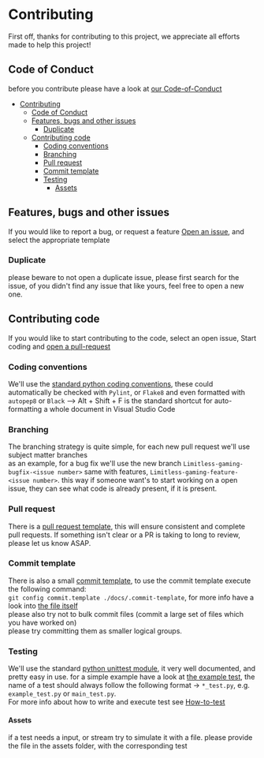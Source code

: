 # Contributing
First off, thanks for contributing to this project, we appreciate all efforts made to help this project!

## Code of Conduct
before you contribute please have a look at [our Code-of-Conduct](CODE_OF_CONDUCT.md)

- [Contributing](#contributing)
  - [Code of Conduct](#code-of-conduct)
  - [Features, bugs and other issues](#features-bugs-and-other-issues)
    - [Duplicate](#duplicate)
  - [Contributing code](#contributing-code)
    - [Coding conventions](#coding-conventions)
    - [Branching](#branching)
    - [Pull request](#pull-request)
    - [Commit template](#commit-template)
    - [Testing](#testing)
      - [Assets](#assets)


## Features, bugs and other issues
If you would like to report a bug, or request a feature [Open an issue](https://github.com/Ilionx/<repo_name>/issues), and select the appropriate template 
### Duplicate
please beware to not open a duplicate issue, please first search for the issue, of you didn't find any issue that like yours, feel free to open a new one.

## Contributing code
If you would like to start contributing to the code, select an open issue, Start coding and [open a pull-request ](https://github.com/Ilionx/<repo_name>/pulls) 
### Coding conventions
We'll use the [standard python coding conventions](https://www.python.org/dev/peps/pep-0008/), these could automatically be checked with `Pylint`, or `Flake8` and even formatted with `autopep8` or `Black` --> Alt + Shift + F is the standard shortcut for auto-formatting a whole document in Visual Studio Code
### Branching
The branching strategy is quite simple, for each new pull request we'll use subject matter branches  
as an example, for a bug fix we'll use the new branch `Limitless-gaming-bugfix-<issue number>` same with features, `Limitless-gaming-feature-<issue number>`. this way if someone want's to start working on a open issue, they can see what code is already present, if it is present.
### Pull request
There is a [pull request template](.github/PULL_REQUEST_TEMPLATE.md), this will ensure consistent and complete pull requests.
If something isn't clear or a PR is taking to long to review, please let us know ASAP.
### Commit template
There is also a small [commit template](docs/.commit-template), to use the commit template execute the following command:  
`git config commit.template ./docs/.commit-template`, for more info have a look into [the file itself](docs/.commit-template)  
please also try not to bulk commit files (commit a large set of files which you have worked on)  
please try committing them as smaller logical groups.
### Testing
We'll use the standard [python unittest module](https://docs.python.org/3/library/unittest.html), it very well documented, and pretty easy in use. for a simple example have a look at [the example test](docs/tests/Example_test.py), the name of a test should always follow the following format -> `*_test.py`, e.g. `example_test.py` or `main_test.py`.  
For more info about how to write and execute test see [How-to-test](docs/How-to-test.md)
#### Assets
if a test needs a input, or stream try to simulate it with a file. please provide the file in the assets folder, with the corresponding test